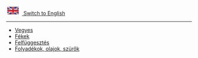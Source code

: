 [![](../../docs/img22025-05-26-21-58-15img1.png) Switch to English](index-en.md)

<hr>

- [Vegyes](misc/index.md)
- [Fékek](breaks/index.md)
- [Felfüggesztés](suspension/index.md)
- [Folyadékok, olajok, szürők](liquids-oils-filters/index.md)